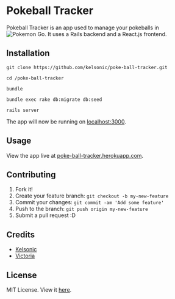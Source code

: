 # Pokeball Tracker

Pokeball Tracker is an app used to manage your pokeballs in ![Pokemon Go](http://www.pokemon.com/us/pokemon-video-games/pokemon-go/). It uses a Rails backend and a React.js frontend.

## Installation

```
git clone https://github.com/kelsonic/poke-ball-tracker.git

cd /poke-ball-tracker

bundle

bundle exec rake db:migrate db:seed

rails server
```

The app will now be running on [localhost:3000](http://localhost:3000).

## Usage

View the app live at [poke-ball-tracker.herokuapp.com](http://poke-ball-tracker.herokuapp.com/).

## Contributing

1. Fork it!
2. Create your feature branch: `git checkout -b my-new-feature`
3. Commit your changes: `git commit -am 'Add some feature'`
4. Push to the branch: `git push origin my-new-feature`
5. Submit a pull request :D

## Credits

* [Kelsonic](https://github.com/kelsonic)
* [Victoria](https://github.com/vic8722)

## License

MIT License. View it [here](LICENSE).